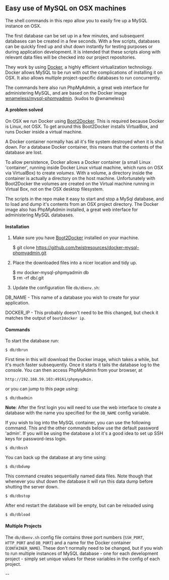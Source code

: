 ## Easy use of MySQL on OSX machines

The shell commands in this repo allow you to easily fire up a MySQL instance on OSX.

The first database can be set up in a few minutes, and subsequent databases can be created in a few seconds. With a few scripts, databases can be quickly fired up and shut down instantly for testing purposes or during application development. It is intended that these scripts along with relevant data files will be checked into our project repositories.

They work by using [Docker](https://www.docker.com), a highly efficient virtualization technology. Docker allows MySQL to be run with out the complications of installing it on OSX. It also allows multiple project-specific databases to run concurrently.

The commands here also run PhpMyAdmin, a great web interface for administering MySQL, and are based on the Docker image [wnameless/mysql-phpmyadmin](https://registry.hub.docker.com/u/wnameless/mysql-phpmyadmin/). (kudos to @wnameless)



#### A problem solved
On OSX we run Docker using [Boot2Docker](https://github.com/boot2docker/boot2docker). This is required because Docker is Linux, not OSX. To get around this Boot2Docker installs VirtualBox, and runs Docker inside a virtual machine.

A Docker container normally has all it's file system destroyed when it is shut down. For a database Docker container, this means that the contents of the database are lost.

To allow persistence, Docker allows a Docker container (a small Linux 'container', running inside Docker Linux virtual machine, which runs on OSX via VirtualBox) to create _volumes_. With a volume, a directory inside the container is actually a directory on the host machine. Unfortunately with Boot2Docker the volumes are created on the Virtual machine running in Virtual Box, not on the OSX desktop filesystem.

The scripts in the repo make it easy to start and stop a MySql database, and to load and dump it's contents from an OSX project directory. The Docker image also has PhpMyAdmin installed, a great web interface for administering MySQL databases.


#### Installation

1. Make sure you have [Boot2Docker](https://github.com/boot2docker/boot2docker) installed on your machine.

    $ git clone https://github.com/twistresources/docker-mysql-phpmyadmin.git
    
2. Place the downloaded files into a nicer location and tidy up.

    $ mv docker-mysql-phpmyadmin db  
    $ rm -rf db/.git

3. Update the configuration file `db/dbenv.sh`:

  DB_NAME - This name of a database you wish to create for your application.

  DOCKER_IP - This probably doesn't need to be this changed, but check it matches the output of `boot2docker ip`.


#### Commands

To start the database run:

    $ db/dbrun
    
First time in this will download the Docker image, which takes a while, but it's much faster subsequently. Once it starts it tails the database log to the console. You can then access PhpMyAdmin from your browser, at

    http://192.168.59.103:49161/phpmyadmin.

or you can jump to this page using:

    $ db/dbadmin

__Note__: After the first login you will need to use the web interface to create a database with the name you specified for the `DB_NAME` config variable.

If you wish to log into the MySQL container, you can use the following command. This and the other commands below use the default password 'admin'. If you will be using the database a lot it's a good idea to set up SSH keys for password-less login.

    $ db/dbssh
    

You can back up the database at any time using:

    $ db/dbdump
    
This command creates sequentially named data files. Note though that whenever you shut down the database it will run this data dump before shutting the server down.

    $ db/dbstop
    
After end restart the database will be empty, but can be reloaded using

    $ db/dbload
    
    
#### Multiple Projects
The `db/dbenv.sh` config file contains three port numbers (`SSH_PORT`, `HTTP_PORT` and `DB_PORT`) and a name for the Docker container (`CONTAINER_NAME`). These don't normally need to be changed, but if you wish to run multiple instances of MySQL database - one for each development project - simply set unique values for these variables in the config of each project.

--

